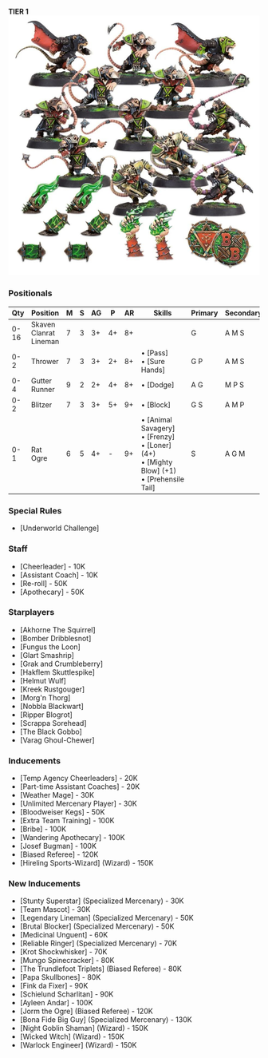 ﻿**TIER 1**
![](../media/teams/BBSkavenTeamLead.jpg)

### Positionals

| Qty  | Position               | M | S | AG | P | AR | Skills                                                                                                  | Primary | Secondary | Cost |
| ---- | ---------------------- | - | - | -- | - | -- | ------------------------------------------------------------------------------------------------------- | ------- | --------- | ---- |
| 0-16 | Skaven Clanrat Lineman | 7 | 3 | 3+ | 4+ | 8+  |                                                                                                         | G       | A M S     | 50K  |
| 0-2  | Thrower                | 7 | 3 | 3+ | 2+ | 8+  | • [Pass]<br /> • [Sure Hands]                                                                              | G P     | A M S     | 85K  |
| 0-4  | Gutter Runner          | 9 | 2 | 2+ | 4+ | 8+  | • [Dodge]                                                                                                 | A G     | M P S     | 85K  |
| 0-2  | Blitzer                | 7 | 3 | 3+ | 5+ | 9+  | • [Block]                                                                                                 | G S     | A M P     | 90K  |
| 0-1  | Rat Ogre               | 6 | 5 | 4+ | - | 9+  | • [Animal Savagery]<br /> • [Frenzy] <br /> • [Loner] (4+) <br /> • [Mighty Blow] (+1) <br /> • [Prehensile Tail] | S       | A G M     | 150K |

### Special Rules

* [Underworld Challenge]

### Staff

* [Cheerleader] - 10K
* [Assistant Coach] - 10K
* [Re-roll] - 50K
* [Apothecary]  - 50K

### Starplayers

* [Akhorne The Squirrel]
* [Bomber Dribblesnot]
* [Fungus the Loon]
* [Glart Smashrip]
* [Grak and Crumbleberry]
* [Hakflem Skuttlespike]
* [Helmut Wulf]
* [Kreek Rustgouger]
* [Morg'n Thorg]
* [Nobbla Blackwart]
* [Ripper Blogrot]
* [Scrappa Sorehead]
* [The Black Gobbo]
* [Varag Ghoul-Chewer]

### Inducements

* [Temp Agency Cheerleaders] - 20K
* [Part-time Assistant Coaches] - 20K
* [Weather Mage] - 30K
* [Unlimited Mercenary Player] - 30K
* [Bloodweiser Kegs] - 50K
* [Extra Team Training] - 100K
* [Bribe] - 100K
* [Wandering Apothecary] - 100K
* [Josef Bugman] - 100K
* [Biased Referee] - 120K
* [Hireling Sports-Wizard] (Wizard) - 150K

### New Inducements

* [Stunty Superstar] (Specialized Mercenary) - 30K
* [Team Mascot] - 30K
* [Legendary Lineman] (Specialized Mercenary) - 50K
* [Brutal Blocker] (Specialized Mercenary) - 50K
* [Medicinal Unguent] - 60K
* [Reliable Ringer] (Specialized Mercenary) - 70K
* [Krot Shockwhisker] - 70K
* [Mungo Spinecracker] - 80K
* [The Trundlefoot Triplets] (Biased Referee) - 80K
* [Papa Skullbones] - 80K
* [Fink da Fixer] - 90K
* [Schielund Scharlitan] - 90K
* [Ayleen Andar] - 100K
* [Jorm the Ogre] (Biased Referee) - 120K
* [Bona Fide Big Guy] (Specialized Mercenary) - 130K
* [Night Goblin Shaman] (Wizard) - 150K
* [Wicked Witch] (Wizard) - 150K
* [Warlock Engineer] (Wizard) - 150K
